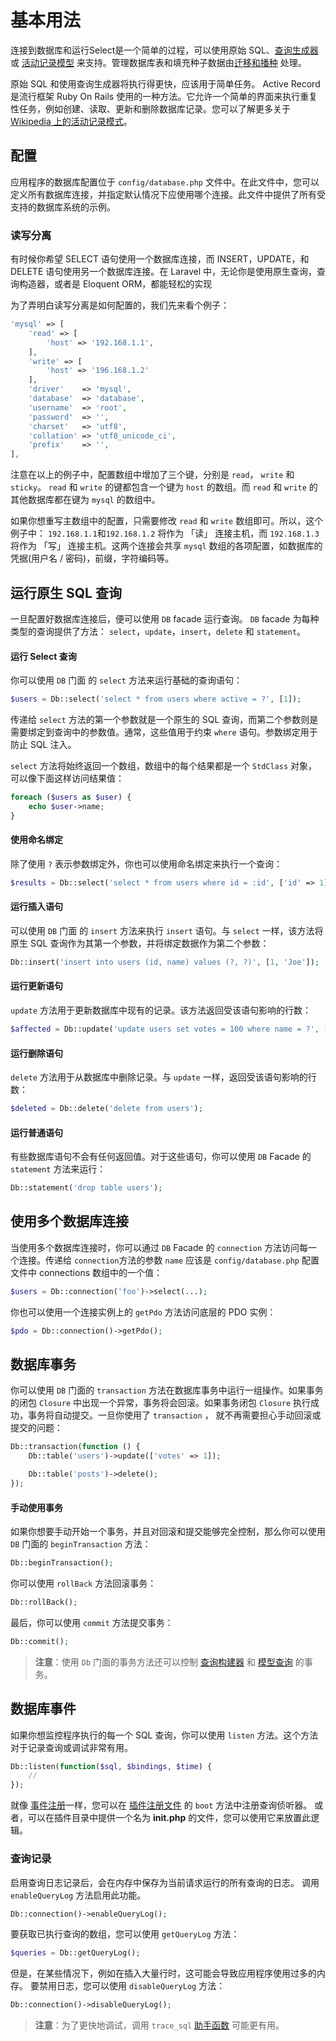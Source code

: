 # 基本用法

连接到数据库和运行Select是一个简单的过程，可以使用原始 SQL、[查询生成器](../database/query.md) 或 [活动记录模型](../database/model.md) 来支持。管理数据库表和填充种子数据由[迁移和播种](../database/structure.md) 处理。

原始 SQL 和使用查询生成器将执行得更快，应该用于简单任务。 Active Record 是流行框架 Ruby On Rails 使用的一种方法。它允许一个简单的界面来执行重复性任务，例如创建、读取、更新和删除数据库记录。您可以了解更多关于 [Wikipedia 上的活动记录模式](http://en.wikipedia.org/wiki/Active_record_pattern)。

## 配置

应用程序的数据库配置位于 `config/database.php` 文件中。在此文件中，您可以定义所有数据库连接，并指定默认情况下应使用哪个连接。此文件中提供了所有受支持的数据库系统的示例。

### 读写分离

有时候你希望 SELECT 语句使用一个数据库连接，而 INSERT，UPDATE，和 DELETE 语句使用另一个数据库连接。在 Laravel 中，无论你是使用原生查询，查询构造器，或者是 Eloquent ORM，都能轻松的实现

为了弄明白读写分离是如何配置的，我们先来看个例子：

```php
'mysql' => [
    'read' => [
        'host' => '192.168.1.1',
    ],
    'write' => [
        'host' => '196.168.1.2'
    ],
    'driver'    => 'mysql',
    'database'  => 'database',
    'username'  => 'root',
    'password'  => '',
    'charset'   => 'utf8',
    'collation' => 'utf8_unicode_ci',
    'prefix'    => '',
],
```

注意在以上的例子中，配置数组中增加了三个键，分别是 `read`， `write` 和 `sticky`。 `read` 和 `write` 的键都包含一个键为 `host` 的数组。而 `read` 和 `write` 的其他数据库都在键为 `mysql` 的数组中。

如果你想重写主数组中的配置，只需要修改 `read` 和 `write` 数组即可。所以，这个例子中： `192.168.1.1`和`192.168.1.2` 将作为 「读」 连接主机，而 `192.168.1.3` 将作为 「写」 连接主机。这两个连接会共享 `mysql` 数组的各项配置，如数据库的凭据(用户名 / 密码)，前缀，字符编码等。

<a id="oc-running-raw-sql-queries"></a>
## 运行原生 SQL 查询

一旦配置好数据库连接后，便可以使用 `DB` facade 运行查询。 `DB` facade 为每种类型的查询提供了方法： `select`，`update`，`insert`，`delete` 和 `statement`。

#### 运行 Select 查询

你可以使用 `DB` 门面 的 `select` 方法来运行基础的查询语句：

```php
$users = Db::select('select * from users where active = ?', [1]);
```

传递给 `select` 方法的第一个参数就是一个原生的 SQL 查询，而第二个参数则是需要绑定到查询中的参数值。通常，这些值用于约束 `where` 语句。参数绑定用于防止 SQL 注入。

`select` 方法将始终返回一个数组，数组中的每个结果都是一个 `StdClass` 对象，可以像下面这样访问结果值：

```php
foreach ($users as $user) {
    echo $user->name;
}
```

#### 使用命名绑定

除了使用 `?` 表示参数绑定外，你也可以使用命名绑定来执行一个查询：

```php
$results = Db::select('select * from users where id = :id', ['id' => 1]);
```

#### 运行插入语句

可以使用 `DB` 门面 的 `insert` 方法来执行 `insert` 语句。与 `select` 一样，该方法将原生 SQL 查询作为其第一个参数，并将绑定数据作为第二个参数：

```php
Db::insert('insert into users (id, name) values (?, ?)', [1, 'Joe']);
```

#### 运行更新语句

`update` 方法用于更新数据库中现有的记录。该方法返回受该语句影响的行数：

```php
$affected = Db::update('update users set votes = 100 where name = ?', ['John']);
```

#### 运行删除语句

`delete` 方法用于从数据库中删除记录。与 `update` 一样，返回受该语句影响的行数：

```php
$deleted = Db::delete('delete from users');
```

#### 运行普通语句

有些数据库语句不会有任何返回值。对于这些语句，你可以使用 `DB` Facade 的 `statement` 方法来运行：

```php
Db::statement('drop table users');
```

<a id="oc-multiple-database-connections"></a>
## 使用多个数据库连接

当使用多个数据库连接时，你可以通过 `DB` Facade 的 `connection` 方法访问每一个连接。传递给 `connection`方法的参数 `name` 应该是 `config/database.php` 配置文件中 connections 数组中的一个值：

```php
$users = Db::connection('foo')->select(...);
```

你也可以使用一个连接实例上的 `getPdo` 方法访问底层的 PDO 实例：

```php
$pdo = Db::connection()->getPdo();
```

## 数据库事务

你可以使用 `DB` 门面的 `transaction` 方法在数据库事务中运行一组操作。如果事务的闭包 `Closure` 中出现一个异常，事务将会回滚。如果事务闭包 `Closure` 执行成功，事务将自动提交。一旦你使用了 `transaction` ， 就不再需要担心手动回滚或提交的问题：

```php
Db::transaction(function () {
    Db::table('users')->update(['votes' => 1]);

    Db::table('posts')->delete();
});
```

#### 手动使用事务

如果你想要手动开始一个事务，并且对回滚和提交能够完全控制，那么你可以使用 `DB` 门面的 `beginTransaction` 方法：

```php
Db::beginTransaction();
```

你可以使用 `rollBack` 方法回滚事务：

```php
Db::rollBack();
```

最后，你可以使用 `commit` 方法提交事务：

```php
Db::commit();
```

> **注意**：使用 `Db` 门面的事务方法还可以控制 [查询构建器](../database/query.md) 和 [模型查询](../database/model.md) 的事务。

## 数据库事件

如果你想监控程序执行的每一个 SQL 查询，你可以使用 `listen` 方法。这个方法对于记录查询或调试非常有用。

```php
Db::listen(function($sql, $bindings, $time) {
    //
});
```

就像 [事件注册](../services/events.md#oc-where-to-register-listeners)一样，您可以在 [插件注册文件](../plugin/registration.md#oc-registration-methods) 的 `boot` 方法中注册查询侦听器。 或者，可以在插件目录中提供一个名为 **init.php** 的文件，您可以使用它来放置此逻辑。

### 查询记录

启用查询日志记录后，会在内存中保存为当前请求运行的所有查询的日志。 调用 `enableQueryLog` 方法启用此功能。

```php
Db::connection()->enableQueryLog();
```

要获取已执行查询的数组，您可以使用 `getQueryLog` 方法：

```php
$queries = Db::getQueryLog();
```

但是，在某些情况下，例如在插入大量行时，这可能会导致应用程序使用过多的内存。 要禁用日志，您可以使用 `disableQueryLog` 方法：

```php
Db::connection()->disableQueryLog();
```

> **注意**：为了更快地调试，调用 `trace_sql` [助手函数](../services/error-log.md#oc-helper-functions) 可能更有用。
